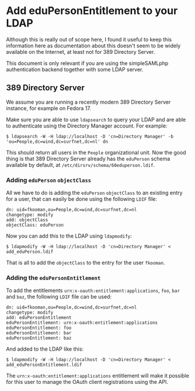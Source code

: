 # Add eduPersonEntitlement to your LDAP
Although this is really out of scope here, I found it useful to keep this 
information here as documentation about this doesn't seem to be widely 
available on the Internet, at least not for 389 Directory Server.

This document is only relevant if you are using the simpleSAMLphp 
authentication backend together with some LDAP server.

## 389 Directory Server
We assume you are running a recently modern 389 Directory Server instance, for 
example on Fedora 17.

Make sure you are able to use `ldapsearch` to query your LDAP and are able to 
authenticate using the Directory Manager account. For example:

    $ ldapsearch -W -H ldap://localhost -D 'cn=Directory Manager' -b 'ou=People,dc=wind,dc=surfnet,dc=nl' dn

This should return all users in the `People` organizational unit. Now the 
good thing is that 389 Directory Server already has the `eduPerson` schema 
available by default, at `/etc/dirsrv/schema/60eduperson.ldif`.

### Adding `eduPerson` `objectClass`
All we have to do is adding the `eduPerson` `objectClass` to an existing entry
for a user, that can easily be done using the following `LDIF` file:

    dn: uid=fkooman,ou=People,dc=wind,dc=surfnet,dc=nl
    changetype: modify
    add: objectClass
    objectClass: eduPerson

Now you can add this to the LDAP using `ldapmodify`:

    $ ldapmodify -W -H ldap://localhost -D 'cn=Directory Manager' < add_eduPerson.ldif

That is all to add the `objectClass` to the entry for the user `fkooman`.

### Adding the `eduPersonEntitlement`
To add the entitlements `urn:x-oauth:entitlement:applications`, `foo`, `bar` and `baz`, 
the following `LDIF` file can be used:

    dn: uid=fkooman,ou=People,dc=wind,dc=surfnet,dc=nl
    changetype: modify
    add: eduPersonEntitlement
    eduPersonEntitlement: urn:x-oauth:entitlement:applications
    eduPersonEntitlement: foo
    eduPersonEntitlement: bar
    eduPersonEntitlement: baz

And added to the LDAP like this:

    $ ldapmodify -W -H ldap://localhost -D 'cn=Directory Manager' < add_eduPersonEntitlement.ldif

The `urn:x-oauth:entitlement:applications` entitlement will make it possible for this 
user to manage the OAuth client registrations using the API.
